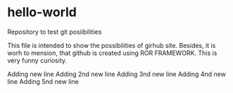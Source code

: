 # hello-world
Repository to test git posiibilities

This file is intended to show the possibilities of girhub site. Besides, it is worh to mension, that github is created using ROR FRAMEWORK. This is very funny curiosity.


Adding new line
Adding 2nd new line
Adding 3nd new line
Adding 4nd new line
Adding 5nd new line